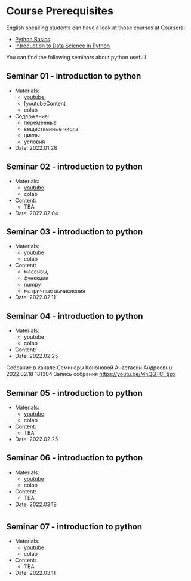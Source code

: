 # Course Prerequisites

English speaking students can have a look at those courses at Coursera:
* [Python Basics](https://www.coursera.org/learn/python-basics)
* [Introduction to Data Science in Python](https://www.coursera.org/learn/python-data-analysis?specialization=data-science-python) 


You can find the following seminars about python usefull
## Seminar 01 - introduction to python
* Materials: 
    * [youtube](https://youtu.be/OAiAyxfUL5k), 
    * [youtubeContent 
    * colab
* Содержание:
    * переменные
    * вещественные числа
    * циклы
    * условия
* Date: 2022.01.28

## Seminar 02 - introduction to python
* Materials: 
    * [youtube](https://youtu.be/jBYOv3Zlzoc)
    * colab
* Content:
    * TBA
* Date: 2022.02.04

## Seminar 03 - introduction to python
* Materials: 
    * [youtube](https://youtu.be/Q7nEuGkeLgQ)
    * colab
* Content:
    * массивы, 
    * функкции
    * numpy
    * матричные вычисления
* Date: 2022.02.11

## Seminar 04 - introduction to python
* Materials: 
    * youtube
    * colab
* Content:
* Date: 2022.02.25

Собрание в канале Семинары Кононовой Анастасии Андреевны 2022.02.18 181304 Запись собрания https://youtu.be/MnQQTCFtjzo

## Seminar 05 - introduction to python
* Materials: 
    * [youtube](https://youtu.be/GKNI9OsQ4VA)
    * colab
* Content:
    * TBA
* Date: 2022.02.25

## Seminar 06 - introduction to python
* Materials: 
    * [youtube](https://youtu.be/ho2-Xpp1Jd8)
    * colab
* Content:
    * TBA 
* Date: 2022.03.18
#
## Seminar 07 - introduction to python
* Materials: 
    * [youtube](https://youtu.be/2x-jiEOpvcc)
    * colab
* Content:
    * TBA
* Date: 2022.03.11

